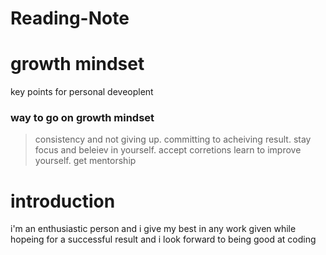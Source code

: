 # Reading-Note
# growth mindset
key points for personal deveoplent
### way to go on growth mindset 
> consistency and not giving up. committing to acheiving result. stay focus and beleiev in yourself. accept corretions learn to improve yourself. get mentorship
# introduction
i'm an enthusiastic person and i give my best in any work given while hopeing for a successful result and i look forward to being good at coding
